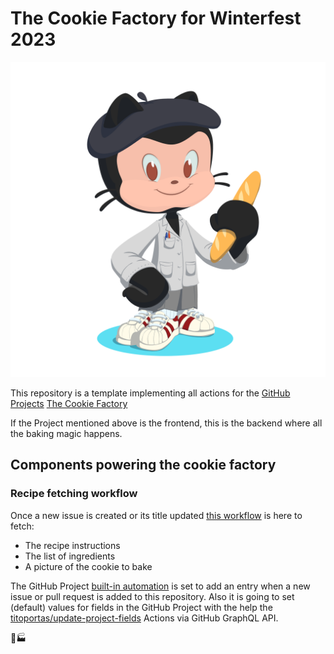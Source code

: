 # The Cookie Factory for Winterfest 2023

![Baking Octocat](baking-octocat.png)

This repository is a template implementing all actions for the [GitHub Projects](https://github.com/features/issues) [The Cookie Factory](https://github.com/orgs/oseki-corp/projects/11)

If the Project mentioned above is the frontend, this is the backend where all the baking magic happens.

## Components powering the cookie factory

### Recipe fetching workflow

Once a new issue is created or its title updated [this workflow](.github/workflows/food-recipe-issue.yml) is here to fetch:
* The recipe instructions
* The list of ingredients
* A picture of the cookie to bake

The GitHub Project [built-in automation](https://docs.github.com/en/issues/planning-and-tracking-with-projects/automating-your-project/using-the-built-in-automations) is set to add an entry when a new issue or pull request is added to this repository.
Also it is going to set (default) values for fields in the GitHub Project with the help the [titoportas/update-project-fields](https://github.com/marketplace/actions/update-github-project-fields) Actions via GitHub GraphQL API.



🍪🏭
